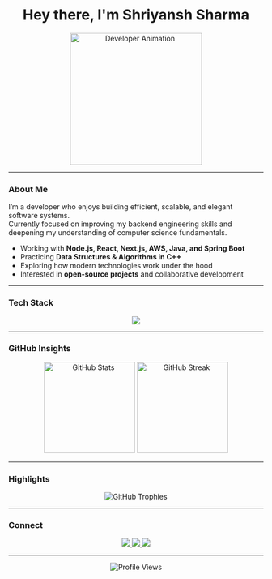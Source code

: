 <h1 align="center">Hey there, I'm Shriyansh Sharma</h1>

<p align="center">
  <img src="https://media2.giphy.com/media/v1.Y2lkPTc5MGI3NjExZjN1MnBndjJhcHYwaTVnMjk4MnF6OXMxbzkyNnVzbm4yM3ozYzJ5YiZlcD12MV9pbnRlcm5hbF9naWZfYnlfaWQmY3Q9Zw/wJ8QGSXasDvPy/giphy.gif" width="260" alt="Developer Animation"/>
</p>

---

### About Me

I’m a developer who enjoys building efficient, scalable, and elegant software systems.  
Currently focused on improving my backend engineering skills and deepening my understanding of computer science fundamentals.

- Working with **Node.js, React, Next.js, AWS, Java, and Spring Boot**  
- Practicing **Data Structures & Algorithms in C++**  
- Exploring how modern technologies work under the hood  
- Interested in **open-source projects** and collaborative development  

---

### Tech Stack

<p align="center">
  <img src="https://skillicons.dev/icons?i=nextjs,react,tailwind,typescript,nodejs,express,java,spring,mongodb,postgres,redis,docker,aws,nginx,git,github,linux,cpp,python,vercel&perline=9" />
</p>

---

### GitHub Insights

<p align="center">
  <img src="https://github-readme-stats.vercel.app/api?username=notshriyansh&show_icons=true&theme=github_dark&hide_border=true&border_radius=10" height="180" alt="GitHub Stats"/>
  <img src="https://github-readme-streak-stats.herokuapp.com/?user=notshriyansh&theme=github-dark-blue&hide_border=true&border_radius=10" height="180" alt="GitHub Streak"/>
</p>

---

### Highlights

<p align="center">
  <img src="https://github-profile-trophy.vercel.app/?username=notshriyansh&theme=darkhub&no-frame=true&margin-w=10&row=1&column=7" alt="GitHub Trophies"/>
</p>

---

### Connect

<p align="center">
  <a href="https://twitter.com" target="_blank">
    <img src="https://img.shields.io/badge/Twitter-1DA1F2?style=for-the-badge&logo=twitter&logoColor=white" />
  </a>
  <a href="https://www.linkedin.com/in/shriyansh-sharma-448b8224b/" target="_blank">
    <img src="https://img.shields.io/badge/LinkedIn-0077B5?style=for-the-badge&logo=linkedin&logoColor=white" />
  </a>
  <a href="https://leetcode.com" target="_blank">
    <img src="https://img.shields.io/badge/LeetCode-FFA116?style=for-the-badge&logo=leetcode&logoColor=black" />
  </a>
</p>

---

<p align="center">
  <img src="https://komarev.com/ghpvc/?username=notshriyansh&style=flat-square&color=blue" alt="Profile Views"/>
</p>
